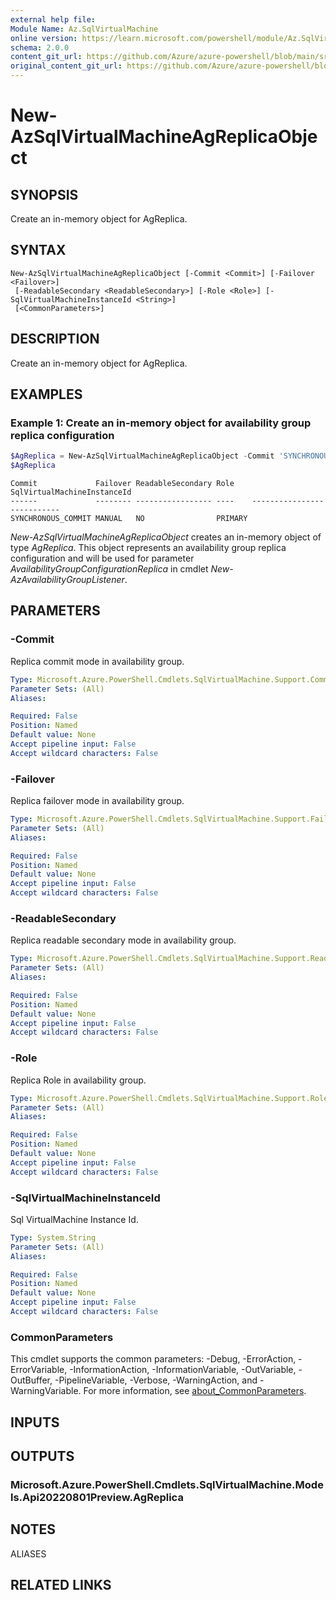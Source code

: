 ```yaml
---
external help file: 
Module Name: Az.SqlVirtualMachine
online version: https://learn.microsoft.com/powershell/module/Az.SqlVirtualMachine/new-AzSqlVirtualMachineAgReplicaObject
schema: 2.0.0
content_git_url: https://github.com/Azure/azure-powershell/blob/main/src/SqlVirtualMachine/help/New-AzSqlVirtualMachineAgReplicaObject.md
original_content_git_url: https://github.com/Azure/azure-powershell/blob/main/src/SqlVirtualMachine/help/New-AzSqlVirtualMachineAgReplicaObject.md
---
```


# New-AzSqlVirtualMachineAgReplicaObject

## SYNOPSIS
Create an in-memory object for AgReplica.

## SYNTAX

```
New-AzSqlVirtualMachineAgReplicaObject [-Commit <Commit>] [-Failover <Failover>]
 [-ReadableSecondary <ReadableSecondary>] [-Role <Role>] [-SqlVirtualMachineInstanceId <String>]
 [<CommonParameters>]
```

## DESCRIPTION
Create an in-memory object for AgReplica.

## EXAMPLES

### Example 1: Create an in-memory object for availability group replica configuration
```powershell
$AgReplica = New-AzSqlVirtualMachineAgReplicaObject -Commit 'SYNCHRONOUS_COMMIT' -Failover 'MANUAL' -ReadableSecondary 'NO' -Role 'PRIMARY' -SqlVirtualMachineInstanceId $sqlvmResourceId1
$AgReplica
```

```output
Commit             Failover ReadableSecondary Role    SqlVirtualMachineInstanceId
------             -------- ----------------- ----    ---------------------------
SYNCHRONOUS_COMMIT MANUAL   NO                PRIMARY 
```

*New-AzSqlVirtualMachineAgReplicaObject* creates an in-memory object of type *AgReplica*.
This object represents an availability group replica configuration and will be used for parameter *AvailabilityGroupConfigurationReplica* in cmdlet *New-AzAvailabilityGroupListener*.

## PARAMETERS

### -Commit
Replica commit mode in availability group.

```yaml
Type: Microsoft.Azure.PowerShell.Cmdlets.SqlVirtualMachine.Support.Commit
Parameter Sets: (All)
Aliases:

Required: False
Position: Named
Default value: None
Accept pipeline input: False
Accept wildcard characters: False
```

### -Failover
Replica failover mode in availability group.

```yaml
Type: Microsoft.Azure.PowerShell.Cmdlets.SqlVirtualMachine.Support.Failover
Parameter Sets: (All)
Aliases:

Required: False
Position: Named
Default value: None
Accept pipeline input: False
Accept wildcard characters: False
```

### -ReadableSecondary
Replica readable secondary mode in availability group.

```yaml
Type: Microsoft.Azure.PowerShell.Cmdlets.SqlVirtualMachine.Support.ReadableSecondary
Parameter Sets: (All)
Aliases:

Required: False
Position: Named
Default value: None
Accept pipeline input: False
Accept wildcard characters: False
```

### -Role
Replica Role in availability group.

```yaml
Type: Microsoft.Azure.PowerShell.Cmdlets.SqlVirtualMachine.Support.Role
Parameter Sets: (All)
Aliases:

Required: False
Position: Named
Default value: None
Accept pipeline input: False
Accept wildcard characters: False
```

### -SqlVirtualMachineInstanceId
Sql VirtualMachine Instance Id.

```yaml
Type: System.String
Parameter Sets: (All)
Aliases:

Required: False
Position: Named
Default value: None
Accept pipeline input: False
Accept wildcard characters: False
```

### CommonParameters
This cmdlet supports the common parameters: -Debug, -ErrorAction, -ErrorVariable, -InformationAction, -InformationVariable, -OutVariable, -OutBuffer, -PipelineVariable, -Verbose, -WarningAction, and -WarningVariable. For more information, see [about_CommonParameters](http://go.microsoft.com/fwlink/?LinkID=113216).

## INPUTS

## OUTPUTS

### Microsoft.Azure.PowerShell.Cmdlets.SqlVirtualMachine.Models.Api20220801Preview.AgReplica

## NOTES

ALIASES

## RELATED LINKS

